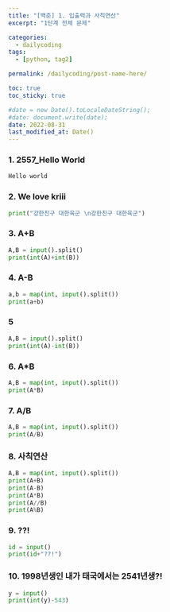 ```yaml
---
title: "[백준] 1. 입출력과 사칙연산"
excerpt: "1단계 전체 문제"

categories:
  - dailycoding
tags:
  - [python, tag2]

permalink: /dailycoding/post-name-here/

toc: true
toc_sticky: true

#date = new Date().toLocaleDateString();
#date: document.write(date);
date: 2022-08-31
last_modified_at: Date()
---
```


### 1. 2557_Hello World

```python
Hello world
```

### 2. We love kriii

```python
print("강한친구 대한육군 \n강한친구 대한육군")
```
### 3. A+B

```python
A,B = input().split()
print(int(A)+int(B))
```
### 4. A-B

```python
a,b = map(int, input().split())
print(a+b)
```
### 5

```python
A,B = input().split()
print(int(A)-int(B))
```
### 6. A*B

```python
A,B = map(int, input().split())
print(A*B)
```
### 7. A/B

```python
A,B = map(int, input().split())
print(A/B)
```
### 8. 사칙연산

```python
A,B = map(int, input().split())
print(A+B)
print(A-B)
print(A*B)
print(A//B)
print(A%B)
```
### 9. ??!

```python
id = input()
print(id+"??!")
```
### 10. 1998년생인 내가 태국에서는 2541년생?!

```python
y = input()
print(int(y)-543)
```

